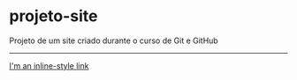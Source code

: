 # projeto-site
 Projeto de um site criado durante o curso de Git e GitHub

 ---

 [I'm an inline-style link](https://www.google.com)
